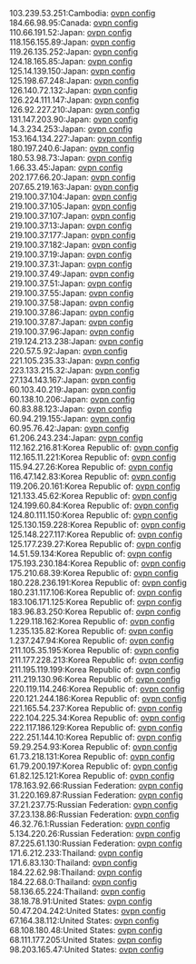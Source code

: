 103.239.53.251:Cambodia: [ovpn config](vpn/103_239_53_251.ovpn)  
184.66.98.95:Canada: [ovpn config](vpn/184_66_98_95.ovpn)  
110.66.191.52:Japan: [ovpn config](vpn/110_66_191_52.ovpn)  
118.156.155.89:Japan: [ovpn config](vpn/118_156_155_89.ovpn)  
119.26.135.252:Japan: [ovpn config](vpn/119_26_135_252.ovpn)  
124.18.165.85:Japan: [ovpn config](vpn/124_18_165_85.ovpn)  
125.14.139.150:Japan: [ovpn config](vpn/125_14_139_150.ovpn)  
125.198.67.248:Japan: [ovpn config](vpn/125_198_67_248.ovpn)  
126.140.72.132:Japan: [ovpn config](vpn/126_140_72_132.ovpn)  
126.224.111.147:Japan: [ovpn config](vpn/126_224_111_147.ovpn)  
126.92.227.210:Japan: [ovpn config](vpn/126_92_227_210.ovpn)  
131.147.203.90:Japan: [ovpn config](vpn/131_147_203_90.ovpn)  
14.3.234.253:Japan: [ovpn config](vpn/14_3_234_253.ovpn)  
153.164.134.227:Japan: [ovpn config](vpn/153_164_134_227.ovpn)  
180.197.240.6:Japan: [ovpn config](vpn/180_197_240_6.ovpn)  
180.53.98.73:Japan: [ovpn config](vpn/180_53_98_73.ovpn)  
1.66.33.45:Japan: [ovpn config](vpn/1_66_33_45.ovpn)  
202.177.66.20:Japan: [ovpn config](vpn/202_177_66_20.ovpn)  
207.65.219.163:Japan: [ovpn config](vpn/207_65_219_163.ovpn)  
219.100.37.104:Japan: [ovpn config](vpn/219_100_37_104.ovpn)  
219.100.37.105:Japan: [ovpn config](vpn/219_100_37_105.ovpn)  
219.100.37.107:Japan: [ovpn config](vpn/219_100_37_107.ovpn)  
219.100.37.13:Japan: [ovpn config](vpn/219_100_37_13.ovpn)  
219.100.37.177:Japan: [ovpn config](vpn/219_100_37_177.ovpn)  
219.100.37.182:Japan: [ovpn config](vpn/219_100_37_182.ovpn)  
219.100.37.19:Japan: [ovpn config](vpn/219_100_37_19.ovpn)  
219.100.37.31:Japan: [ovpn config](vpn/219_100_37_31.ovpn)  
219.100.37.49:Japan: [ovpn config](vpn/219_100_37_49.ovpn)  
219.100.37.51:Japan: [ovpn config](vpn/219_100_37_51.ovpn)  
219.100.37.55:Japan: [ovpn config](vpn/219_100_37_55.ovpn)  
219.100.37.58:Japan: [ovpn config](vpn/219_100_37_58.ovpn)  
219.100.37.86:Japan: [ovpn config](vpn/219_100_37_86.ovpn)  
219.100.37.87:Japan: [ovpn config](vpn/219_100_37_87.ovpn)  
219.100.37.96:Japan: [ovpn config](vpn/219_100_37_96.ovpn)  
219.124.213.238:Japan: [ovpn config](vpn/219_124_213_238.ovpn)  
220.57.5.92:Japan: [ovpn config](vpn/220_57_5_92.ovpn)  
221.105.235.33:Japan: [ovpn config](vpn/221_105_235_33.ovpn)  
223.133.215.32:Japan: [ovpn config](vpn/223_133_215_32.ovpn)  
27.134.143.167:Japan: [ovpn config](vpn/27_134_143_167.ovpn)  
60.103.40.219:Japan: [ovpn config](vpn/60_103_40_219.ovpn)  
60.138.10.206:Japan: [ovpn config](vpn/60_138_10_206.ovpn)  
60.83.88.123:Japan: [ovpn config](vpn/60_83_88_123.ovpn)  
60.94.219.155:Japan: [ovpn config](vpn/60_94_219_155.ovpn)  
60.95.76.42:Japan: [ovpn config](vpn/60_95_76_42.ovpn)  
61.206.243.234:Japan: [ovpn config](vpn/61_206_243_234.ovpn)  
112.162.216.81:Korea Republic of: [ovpn config](vpn/112_162_216_81.ovpn)  
112.165.11.221:Korea Republic of: [ovpn config](vpn/112_165_11_221.ovpn)  
115.94.27.26:Korea Republic of: [ovpn config](vpn/115_94_27_26.ovpn)  
116.47.142.83:Korea Republic of: [ovpn config](vpn/116_47_142_83.ovpn)  
119.206.20.161:Korea Republic of: [ovpn config](vpn/119_206_20_161.ovpn)  
121.133.45.62:Korea Republic of: [ovpn config](vpn/121_133_45_62.ovpn)  
124.199.60.84:Korea Republic of: [ovpn config](vpn/124_199_60_84.ovpn)  
124.80.111.150:Korea Republic of: [ovpn config](vpn/124_80_111_150.ovpn)  
125.130.159.228:Korea Republic of: [ovpn config](vpn/125_130_159_228.ovpn)  
125.148.227.117:Korea Republic of: [ovpn config](vpn/125_148_227_117.ovpn)  
125.177.239.27:Korea Republic of: [ovpn config](vpn/125_177_239_27.ovpn)  
14.51.59.134:Korea Republic of: [ovpn config](vpn/14_51_59_134.ovpn)  
175.193.230.184:Korea Republic of: [ovpn config](vpn/175_193_230_184.ovpn)  
175.210.68.39:Korea Republic of: [ovpn config](vpn/175_210_68_39.ovpn)  
180.228.236.191:Korea Republic of: [ovpn config](vpn/180_228_236_191.ovpn)  
180.231.117.106:Korea Republic of: [ovpn config](vpn/180_231_117_106.ovpn)  
183.106.171.125:Korea Republic of: [ovpn config](vpn/183_106_171_125.ovpn)  
183.96.83.250:Korea Republic of: [ovpn config](vpn/183_96_83_250.ovpn)  
1.229.118.162:Korea Republic of: [ovpn config](vpn/1_229_118_162.ovpn)  
1.235.135.82:Korea Republic of: [ovpn config](vpn/1_235_135_82.ovpn)  
1.237.247.94:Korea Republic of: [ovpn config](vpn/1_237_247_94.ovpn)  
211.105.35.195:Korea Republic of: [ovpn config](vpn/211_105_35_195.ovpn)  
211.177.228.213:Korea Republic of: [ovpn config](vpn/211_177_228_213.ovpn)  
211.195.119.199:Korea Republic of: [ovpn config](vpn/211_195_119_199.ovpn)  
211.219.130.96:Korea Republic of: [ovpn config](vpn/211_219_130_96.ovpn)  
220.119.114.246:Korea Republic of: [ovpn config](vpn/220_119_114_246.ovpn)  
220.121.244.186:Korea Republic of: [ovpn config](vpn/220_121_244_186.ovpn)  
221.165.54.237:Korea Republic of: [ovpn config](vpn/221_165_54_237.ovpn)  
222.104.225.34:Korea Republic of: [ovpn config](vpn/222_104_225_34.ovpn)  
222.117.186.129:Korea Republic of: [ovpn config](vpn/222_117_186_129.ovpn)  
222.251.144.10:Korea Republic of: [ovpn config](vpn/222_251_144_10.ovpn)  
59.29.254.93:Korea Republic of: [ovpn config](vpn/59_29_254_93.ovpn)  
61.73.218.131:Korea Republic of: [ovpn config](vpn/61_73_218_131.ovpn)  
61.79.200.197:Korea Republic of: [ovpn config](vpn/61_79_200_197.ovpn)  
61.82.125.121:Korea Republic of: [ovpn config](vpn/61_82_125_121.ovpn)  
178.163.92.66:Russian Federation: [ovpn config](vpn/178_163_92_66.ovpn)  
31.220.169.87:Russian Federation: [ovpn config](vpn/31_220_169_87.ovpn)  
37.21.237.75:Russian Federation: [ovpn config](vpn/37_21_237_75.ovpn)  
37.23.138.86:Russian Federation: [ovpn config](vpn/37_23_138_86.ovpn)  
46.32.76.1:Russian Federation: [ovpn config](vpn/46_32_76_1.ovpn)  
5.134.220.26:Russian Federation: [ovpn config](vpn/5_134_220_26.ovpn)  
87.225.61.130:Russian Federation: [ovpn config](vpn/87_225_61_130.ovpn)  
171.6.212.233:Thailand: [ovpn config](vpn/171_6_212_233.ovpn)  
171.6.83.130:Thailand: [ovpn config](vpn/171_6_83_130.ovpn)  
184.22.62.98:Thailand: [ovpn config](vpn/184_22_62_98.ovpn)  
184.22.68.0:Thailand: [ovpn config](vpn/184_22_68_0.ovpn)  
58.136.65.224:Thailand: [ovpn config](vpn/58_136_65_224.ovpn)  
38.18.78.91:United States: [ovpn config](vpn/38_18_78_91.ovpn)  
50.47.204.242:United States: [ovpn config](vpn/50_47_204_242.ovpn)  
67.164.38.112:United States: [ovpn config](vpn/67_164_38_112.ovpn)  
68.108.180.48:United States: [ovpn config](vpn/68_108_180_48.ovpn)  
68.111.177.205:United States: [ovpn config](vpn/68_111_177_205.ovpn)  
98.203.165.47:United States: [ovpn config](vpn/98_203_165_47.ovpn)  
